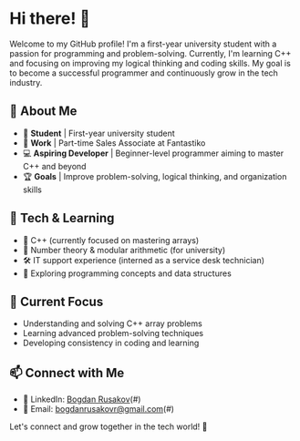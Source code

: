 # Hi there! 👋

Welcome to my GitHub profile! I'm a first-year university student with a passion for programming and problem-solving. Currently, I'm learning C++ and focusing on improving my logical thinking and coding skills. My goal is to become a successful programmer and continuously grow in the tech industry.

## 🔹 About Me
- 🏫 **Student** | First-year university student
- 💼 **Work** | Part-time Sales Associate at Fantastiko
- 💻 **Aspiring Developer** | Beginner-level programmer aiming to master C++ and beyond
- 🏆 **Goals** | Improve problem-solving, logical thinking, and organization skills

## 🚀 Tech & Learning
- 🔷 C++ (currently focused on mastering arrays)
- 🔢 Number theory & modular arithmetic (for university)
- 🛠️ IT support experience (interned as a service desk technician)
- 📌 Exploring programming concepts and data structures

## 📌 Current Focus
- Understanding and solving C++ array problems
- Learning advanced problem-solving techniques
- Developing consistency in coding and learning

## 📫 Connect with Me
- 💼 LinkedIn: [Bogdan Rusakov](https://www.linkedin.com/in/bogdan-rusakov-b5a82b2a3/)(#)
- 📩 Email: bogdanrusakovr@gmail.com(#)

Let's connect and grow together in the tech world! 🚀


